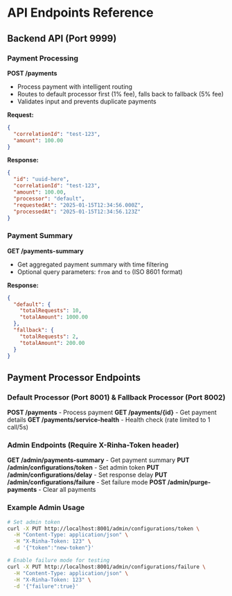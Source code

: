 # API Endpoints Reference

## Backend API (Port 9999)

### Payment Processing
**POST /payments**
- Process payment with intelligent routing
- Routes to default processor first (1% fee), falls back to fallback (5% fee)
- Validates input and prevents duplicate payments

**Request:**
```json
{
  "correlationId": "test-123",
  "amount": 100.00
}
```

**Response:**
```json
{
  "id": "uuid-here",
  "correlationId": "test-123",
  "amount": 100.00,
  "processor": "default",
  "requestedAt": "2025-01-15T12:34:56.000Z",
  "processedAt": "2025-01-15T12:34:56.123Z"
}
```

### Payment Summary
**GET /payments-summary**
- Get aggregated payment summary with time filtering
- Optional query parameters: `from` and `to` (ISO 8601 format)

**Response:**
```json
{
  "default": {
    "totalRequests": 10,
    "totalAmount": 1000.00
  },
  "fallback": {
    "totalRequests": 2,
    "totalAmount": 200.00
  }
}
```

## Payment Processor Endpoints

### Default Processor (Port 8001) & Fallback Processor (Port 8002)

**POST /payments** - Process payment
**GET /payments/{id}** - Get payment details
**GET /payments/service-health** - Health check (rate limited to 1 call/5s)

### Admin Endpoints (Require X-Rinha-Token header)

**GET /admin/payments-summary** - Get payment summary
**PUT /admin/configurations/token** - Set admin token
**PUT /admin/configurations/delay** - Set response delay
**PUT /admin/configurations/failure** - Set failure mode
**POST /admin/purge-payments** - Clear all payments

### Example Admin Usage

```bash
# Set admin token
curl -X PUT http://localhost:8001/admin/configurations/token \
  -H "Content-Type: application/json" \
  -H "X-Rinha-Token: 123" \
  -d '{"token":"new-token"}'

# Enable failure mode for testing
curl -X PUT http://localhost:8001/admin/configurations/failure \
  -H "Content-Type: application/json" \
  -H "X-Rinha-Token: 123" \
  -d '{"failure":true}'
```